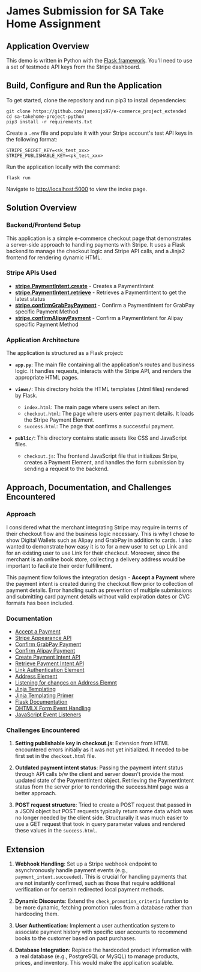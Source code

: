 # James Submission for SA Take Home Assignment

## Application Overview

This demo is written in Python with the [Flask framework](https://flask.palletsprojects.com/). You'll need to use a set of testmode API keys from the Stripe dashboard.

## Build, Configure and Run the Application

To get started, clone the repository and run pip3 to install dependencies:

```
git clone https://github.com/jamesojx97/e-commerce_project_extended
cd sa-takehome-project-python
pip3 install -r requirements.txt
```

Create a `.env` file and populate it with your Stripe account's test API keys in the following format:

```env
STRIPE_SECRET_KEY=<sk_test_xxx>
STRIPE_PUBLISHABLE_KEY=<pk_test_xxx>
```

Run the application locally with the command:

```
flask run
```

Navigate to [http://localhost:5000](http://localhost:5000) to view the index page.

## Solution Overview

### Backend/Frontend Setup

This application is a simple e-commerce checkout page that demonstrates a server-side approach to handling payments with Stripe. It uses a Flask backend to manage the checkout logic and Stripe API calls, and a Jinja2 frontend for rendering dynamic HTML.

### Stripe APIs Used

- **[stripe.PaymentIntent.create](https://docs.stripe.com/api/payment_intents/create)** - Creates a PaymentIntent
- **[stripe.PaymentIntent.retrieve](https://docs.stripe.com/api/payment_intents/retrieve)** - Retrieves a PaymentIntent to get the latest status
- **[stripe.confirmGrabPayPayment](https://docs.stripe.com/js/payment_intents/confirm_grabpay_payment)** - Confirm a PaymentIntent for GrabPay specific Payment Method
- **[stripe.confirmAlipayPayment](https://docs.stripe.com/js/payment_intents/confirm_alipay_payment)** - Confirm a PaymentIntent for Alipay specific Payment Method

### Application Architecture

The application is structured as a Flask project:

- **`app.py`**: The main file containing all the application's routes and business logic. It handles requests, interacts with the Stripe API, and renders the appropriate HTML pages.

- **`views/`**: This directory holds the HTML templates (.html files) rendered by Flask.
  - `index.html`: The main page where users select an item.
  - `checkout.html`: The page where users enter payment details. It loads the Stripe Payment Element.
  - `success.html`: The page that confirms a successful payment.

- **`public/`**: This directory contains static assets like CSS and JavaScript files.
  - `checkout.js`: The frontend JavaScript file that initializes Stripe, creates a Payment Element, and handles the form submission by sending a request to the backend.

## Approach, Documentation, and Challenges Encountered

### Approach

I considered what the merchant integrating Stripe may require in terms of their checkout flow and the business logic necessary. This is why I chose to show Digital Wallets such as Alipay and GrabPay in addition to cards. I also wanted to demonstrate how easy it is to for a new user to set up Link and for an existing user to use Link for their checkout. Moreover, since the merchant is an online book store, collecting a delivery address would be important to faciliate their order fulfillment.

This payment flow follows the integration design - **Accept a Payment** where the payment intent is created during the checkout flow prior to collection of payment details. Error handling such as prevention of multiple submissions and submitting card payment details without valid expiration dates or CVC formats has been included. 

### Documentation

- [Accept a Payment](https://docs.stripe.com/payments/accept-a-payment?platform=web&ui=elements)
- [Stripe Appearance API](https://docs.stripe.com/elements/appearance-api)
- [Confirm GrabPay Payment](https://docs.stripe.com/js/payment_intents/confirm_grabpay_payment)
- [Confirm Alipay Payment](https://docs.stripe.com/js/payment_intents/confirm_alipay_payment)
- [Create Payment Intent API](https://docs.stripe.com/api/payment_intents/create)
- [Retrieve Payment Intent API](https://docs.stripe.com/api/payment_intents/retrieve)
- [Link Authentication Element](https://docs.stripe.com/payments/elements/link-authentication-element)
- [Address Element](https://docs.stripe.com/elements/address-element)
- [Listening for changes on Address Elemnt](https://docs.stripe.com/elements/address-element/collect-addresses#web-retrieve-address)
- [Jinja Templating](https://jinja.palletsprojects.com/en/stable/templates/)
- [Jinja Templating Primer](https://realpython.com/primer-on-jinja-templating/)
- [Flask Documentation](https://flask.palletsprojects.com/en/stable/)
- [DHTMLX Form Event Handling](https://docs.dhtmlx.com/suite/form/handling_events/)
- [JavaScript Event Listeners](https://www.w3schools.com/js/js_htmldom_eventlistener.asp)

### Challenges Encountered

1. **Setting publishable key in checkout.js**: Extension from HTML encountered errors initially as it was not yet initialized. It needed to be first set in the `checkout.html` file.

2. **Outdated payment intent status**: Passing the payment intent status through API calls b/w the client and server doesn't provide the most updated state of the PaymentIntent object. Retrieving the PaymentIntent status from the server prior to rendering the success.html page was a better approach. 

3. **POST request structure**: Tried to create a POST request that passed in a JSON object but POST requests typically return some data which was no longer needed by the client side. Structurally it was much easier to use a GET request that took in query parameter values and rendered these values in the `success.html`.

## Extension

1. **Webhook Handling**: Set up a Stripe webhook endpoint to asynchronously handle payment events (e.g., `payment_intent.succeeded`). This is crucial for handling payments that are not instantly confirmed, such as those that require additional verification or for certain redirected local payment methods.

2. **Dynamic Discounts**: Extend the `check_promotion_criteria` function to be more dynamic, fetching promotion rules from a database rather than hardcoding them.

3. **User Authentication**: Implement a user authentication system to associate payment history with specific user accounts to recommend books to the customer based on past purchases.

4. **Database Integration**: Replace the hardcoded product information with a real database (e.g., PostgreSQL or MySQL) to manage products, prices, and inventory. This would make the application scalable.